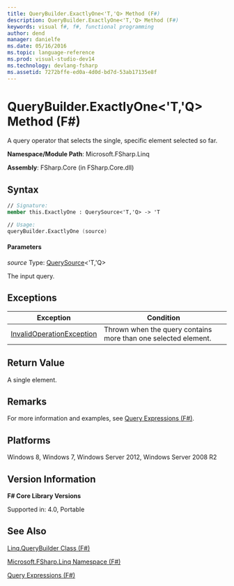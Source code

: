 ```yaml
---
title: QueryBuilder.ExactlyOne<'T,'Q> Method (F#)
description: QueryBuilder.ExactlyOne<'T,'Q> Method (F#)
keywords: visual f#, f#, functional programming
author: dend
manager: danielfe
ms.date: 05/16/2016
ms.topic: language-reference
ms.prod: visual-studio-dev14
ms.technology: devlang-fsharp
ms.assetid: 7272bffe-ed0a-4d0d-bd7d-53ab17135e8f
---
```


# QueryBuilder.ExactlyOne<'T,'Q> Method (F#)

A query operator that selects the single, specific element selected so far.

**Namespace/Module Path**: Microsoft.FSharp.Linq

**Assembly**: FSharp.Core (in FSharp.Core.dll)


## Syntax

```fsharp
// Signature:
member this.ExactlyOne : QuerySource<'T,'Q> -> 'T

// Usage:
queryBuilder.ExactlyOne (source)
```

#### Parameters
*source*
Type: [QuerySource](https://msdn.microsoft.com/library/873589c1-c5dc-47d9-8abf-fee7258dfb00)&lt;'T,'Q&gt;


The input query.

## Exceptions

|Exception|Condition|
|----|----|
|[InvalidOperationException](https://msdn.microsoft.com/library/system.invalidoperationexception.aspx)|Thrown when the query contains more than one selected element.|

## Return Value
A single element.


## Remarks
For more information and examples, see [Query Expressions (F#)](https://msdn.microsoft.com/library/ff72235c-3ad8-4215-8679-2754484823db).


## Platforms
Windows 8, Windows 7, Windows Server 2012, Windows Server 2008 R2


## Version Information
**F# Core Library Versions**

Supported in: 4.0, Portable

## See Also
[Linq.QueryBuilder Class &#40;F&#35;&#41;](Linq.QueryBuilder-Class-%5BFSharp%5D.md)

[Microsoft.FSharp.Linq Namespace &#40;F&#35;&#41;](Microsoft.FSharp.Linq-Namespace-%5BFSharp%5D.md)

[Query Expressions (F#)](https://msdn.microsoft.com/library/ff72235c-3ad8-4215-8679-2754484823db)
